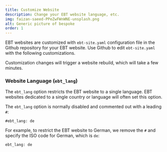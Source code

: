 ```yaml
---
title: Customize Website
description: Change your EBT website language, etc.
img: faizan-saeed-PPeZwFWnWNE-unsplash.png
alt: Generic picture of bespoke
order: 1
---
```


EBT websites are customized with `ebt-site.yaml` configuration file
in the Github repository for your EBT website.
Use Github to edit `ebt-site.yaml` with the following customizations.

Customization changes will trigger a website rebuild, 
which will take a few minutes.

### Website Language (`ebt_lang`)
The `ebt_lang` option restricts the EBT website
to a single language.
EBT websites dedicated to a single country or language
will often set this option. 

The `ebt_lang` option is normally disabled
and commented out with a leading `#`:

`#ebt_lang: de`

For example, to restrict the EBT website to German,
we remove the `#` and
specify the ISO code for German, which is `de`:

`ebt_lang: de`




